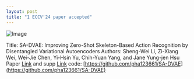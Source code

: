 ```yaml
---
layout: post
title: "1 ECCV'24 paper accepted"
---
```


![Image](https://yangchihyuan.github.io/publications/ECCV_2024_SA_DVAE.jpg)

Title: SA-DVAE: Improving Zero-Shot Skeleton-Based Action Recognition by Disentangled Variational Autoencoders
Authors: Sheng-Wei Li, Zi-Xiang Wei, Wei-Jie Chen, Yi-Hsin Yu, Chih-Yuan Yang, and Jane Yung-jen Hsu
Paper [Link](https://yangchihyuan.github.io/publications/ECCV_2024_SA_DVAE.pdf) and supp [Link](https://yangchihyuan.github.io/publications/ECCV_2024_SA_DVAE_supp.pdf)
code: [https://github.com/pha123661/SA-DVAE](https://github.com/pha123661/SA-DVAE)
